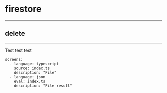 # firestore
---

## delete
---

Test test test

```screens
screens:
  - language: typescript
    source: index.ts
    description: "File"
  - language: json
    eval: index.ts
    description: "File result"
```
